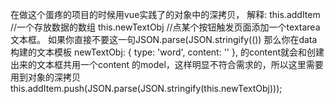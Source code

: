 在做这个蛋疼的项目的时候用vue实践了的对象中的深拷贝，
解释:
this.addItem //一个存放数据的数组
this.newTextObj  //点某个按钮触发页面添加一个textarea文本框。
如果你直接不要这一句JSON.parse(JSON.stringify(())
那么你在data构建的文本模板
  newTextObj: {
    type: 'word',
    content: ''
  },
 的content就会和创建出来的文本框共用一个content 的model，这样明显不符合需求的，所以这里需要用到对象的深拷贝
this.addItem.push(JSON.parse(JSON.stringify(this.newTextObj)));